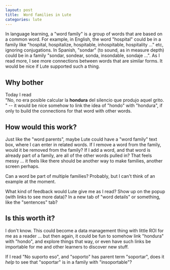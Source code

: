 ```yaml
---
layout: post
title:  Word families in Lute
categories: lute
---
```


In language learning, a "word family" is a group of words that are based on a common word.  For example, in English, the word "hospital" could be in a family like "hospital, hospitalize, hospitable, inhospitable, hospitality ..." etc, ignoring conjugations.  In Spanish, "sondar" (to sound, as in measure depth) could be in a family "sondar, sondear, sonda, insondable, sondaje ...".  As I read more, I see more connections between words that are similar forms.  It would be nice if Lute supported such a thing.

<!--end_excerpt-->

## Why bother

Today I read "No, no era posible calcular la **hondura** del silencio que produjo aquel grito." -- it would be nice somehow to link the idea of "hondo" with "hondura", if only to build the connections for that word with other words.

## How would this work?

Just like the "word parents", maybe Lute could have a "word family" text box, where I can enter in related words.  If I remove a word from the family, would it be removed from the family?  If I add a word, and that word is already part of a family, are all of the other words pulled in?  That feels messy ... it feels like there should be another way to make families, another screen perhaps.

Can a word be part of multiple families?  Probably, but I can't think of an example at the moment.

What kind of feedback would Lute give me as I read?  Show up on the popup (with links to see more data)?  In a new tab of "word details" or something, like the "sentences" tab?

## Is this worth it?

I don't know.  This could become a data management thing with little ROI for me as a reader ... but then again, it could be fun to somehow link "hondura" with "hondo", and explore things that way, or even have such links be importable for me and other learners to discover new stuff.

If I read "No suporto eso", and "soporto" has parent term "soportar", does it _help_ to see that "soportar" is in a family with "insoportable"?

